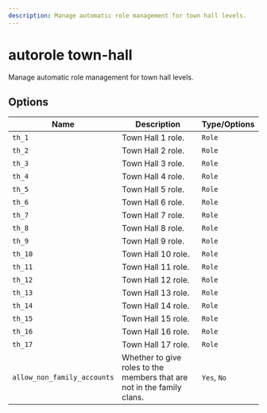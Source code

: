 ```yaml
---
description: Manage automatic role management for town hall levels.
---
```


# autorole town-hall

Manage automatic role management for town hall levels.

## Options

| Name | Description | Type/Options |
|------|-------------|--------------|
| `th_1` | Town Hall 1 role. | `Role` |
| `th_2` | Town Hall 2 role. | `Role` |
| `th_3` | Town Hall 3 role. | `Role` |
| `th_4` | Town Hall 4 role. | `Role` |
| `th_5` | Town Hall 5 role. | `Role` |
| `th_6` | Town Hall 6 role. | `Role` |
| `th_7` | Town Hall 7 role. | `Role` |
| `th_8` | Town Hall 8 role. | `Role` |
| `th_9` | Town Hall 9 role. | `Role` |
| `th_10` | Town Hall 10 role. | `Role` |
| `th_11` | Town Hall 11 role. | `Role` |
| `th_12` | Town Hall 12 role. | `Role` |
| `th_13` | Town Hall 13 role. | `Role` |
| `th_14` | Town Hall 14 role. | `Role` |
| `th_15` | Town Hall 15 role. | `Role` |
| `th_16` | Town Hall 16 role. | `Role` |
| `th_17` | Town Hall 17 role. | `Role` |
| `allow_non_family_accounts` | Whether to give roles to the members that are not in the family clans. | `Yes`, `No` |

